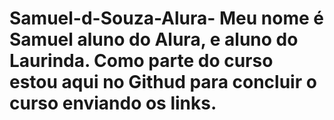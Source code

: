 # Samuel-d-Souza-Alura- Meu nome é Samuel aluno do Alura, e aluno do Laurinda. Como parte do curso estou aqui no Githud para concluir o curso enviando os links.
